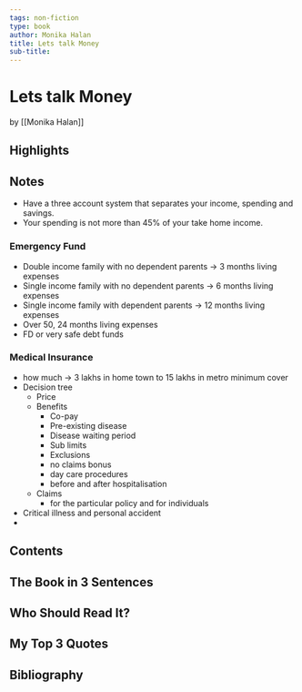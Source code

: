 ```yaml
---
tags: non-fiction
type: book
author: Monika Halan
title: Lets talk Money
sub-title: 
---
```


# Lets talk Money
by [[Monika Halan]]

## Highlights

## Notes
* Have a three account system that separates your income, spending and savings.
* Your spending is not more than 45% of your take home income.

### Emergency Fund
* Double income family with no dependent parents -> 3 months living expenses
* Single income family with no dependent parents -> 6 months living expenses
* Single income family with dependent parents -> 12 months living expenses
* Over 50, 24 months living expenses
* FD or very safe debt funds

### Medical Insurance
* how much -> 3 lakhs in home town to 15 lakhs in metro minimum cover
* Decision tree
  * Price
  * Benefits
    * Co-pay
    * Pre-existing disease
    * Disease waiting period
    * Sub limits
    * Exclusions
    * no claims bonus
    * day care procedures
    * before and after hospitalisation
  * Claims
    * for the particular policy and for individuals
* Critical illness and personal accident
* 

## Contents

## The Book in 3 Sentences

## Who Should Read It?

## My Top 3 Quotes

## Bibliography
